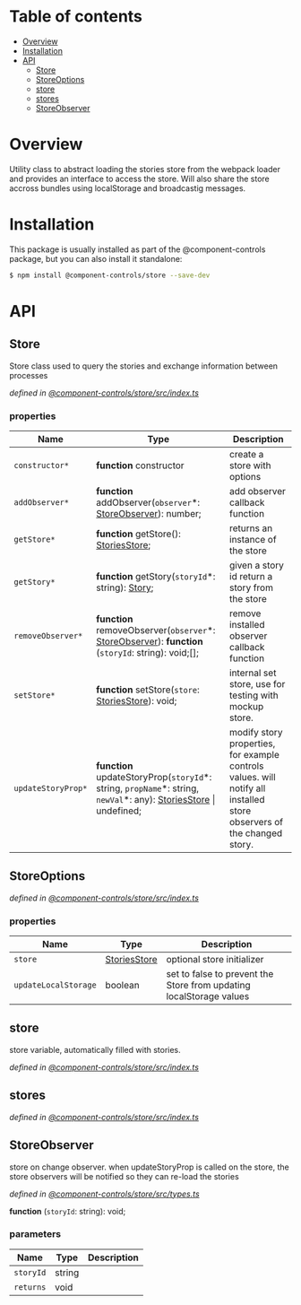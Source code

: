 # Table of contents

-   [Overview](#overview)
-   [Installation](#installation)
-   [API](#api)
    -   [Store](#store)
    -   [StoreOptions](#storeoptions)
    -   [store](#store-1)
    -   [stores](#stores)
    -   [StoreObserver](#storeobserver)

# Overview

Utility class to abstract loading the stories store from the webpack loader and provides an interface to access the store. Will also share the store accross bundles using localStorage and broadcastig messages.

# Installation

This package is usually installed as part of the @component-controls package, but you can also install it standalone:

```bash
$ npm install @component-controls/store --save-dev
```

# API

<tsdoc-typescript files="./src/types.ts" entry="./src/index.ts"/>

<!-- START-TSDOC-TYPESCRIPT -->

## Store

Store class used to query the stories and exchange information between processes

_defined in [@component-controls/store/src/index.ts](https://github.com/ccontrols/component-controls/tree/master/core/store/src/index.ts#L29)_



### properties

| Name               | Type                                                                                                                                  | Description                                                                                                           |
| ------------------ | ------------------------------------------------------------------------------------------------------------------------------------- | --------------------------------------------------------------------------------------------------------------------- |
| `constructor*`     | **function** constructor                                                                                                              | create a store with options                                                                                           |
| `addObserver*`     | **function** addObserver(`observer`\*: [StoreObserver](#storeobserver)): number;                                                      | add observer callback function                                                                                        |
| `getStore*`        | **function** getStore(): [StoriesStore](#storiesstore);                                                                               | returns an instance of the store                                                                                      |
| `getStory*`        | **function** getStory(`storyId`\*: string): [Story](#story);                                                                          | given a story id return a story from the store                                                                        |
| `removeObserver*`  | **function** removeObserver(`observer`\*: [StoreObserver](#storeobserver)): **function** (`storyId`: string): void;\[];               | remove installed observer callback function                                                                           |
| `setStore*`        | **function** setStore(`store`: [StoriesStore](#storiesstore)): void;                                                                  | internal set store, use for testing with mockup store.                                                                |
| `updateStoryProp*` | **function** updateStoryProp(`storyId`\*: string, `propName`\*: string, `newVal`\*: any): [StoriesStore](#storiesstore) \| undefined; | modify story properties, for example controls values. will notify all installed store observers of the changed story. |

## StoreOptions

_defined in [@component-controls/store/src/index.ts](https://github.com/ccontrols/component-controls/tree/master/core/store/src/index.ts#L16)_



### properties

| Name                 | Type                          | Description                                                         |
| -------------------- | ----------------------------- | ------------------------------------------------------------------- |
| `store`              | [StoriesStore](#storiesstore) | optional store initializer                                          |
| `updateLocalStorage` | boolean                       | set to false to prevent the Store from updating localStorage values |

## store

store variable, automatically filled with stories.

_defined in [@component-controls/store/src/index.ts](https://github.com/ccontrols/component-controls/tree/master/core/store/src/index.ts#L148)_



## stores

_defined in [@component-controls/store/src/index.ts](https://github.com/ccontrols/component-controls/tree/master/core/store/src/index.ts#L150)_



## StoreObserver

store on change observer.
when updateStoryProp is called on the store, the store observers will be notified
so they can re-load the stories

_defined in [@component-controls/store/src/types.ts](https://github.com/ccontrols/component-controls/tree/master/core/store/src/types.ts#L8)_

**function** (`storyId`: string): void;

### parameters

| Name      | Type   | Description |
| --------- | ------ | ----------- |
| `storyId` | string |             |
| `returns` | void   |             |

<!-- END-TSDOC-TYPESCRIPT -->
